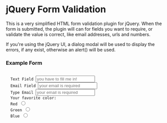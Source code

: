 jQuery Form Validation
======================
This is a very simplified HTML form validation plugin for jQuery.  When the form
is submitted, the plugin will can for fields you want to require, or validate
the value is correct, like email addresses, urls and numbers.

If you're using the jQuery UI, a dialog modal will be used to display the errors,
if any exist, otherwise an alert() will be used.

### Example Form
<pre><code><form method="post" action="" id="myForm">
  Text Field <input type="text" name="field_1" class="required" title="Text Field" placeholder="you have to fill me in!" />
  Email Field <input type="email" name="field_2" class="required" title="Email_Address" id="Email_Address" placeholder="your email is required" />
  Type Email <input type="email" name="field_3" class="match match-Email_Address" title="Verify_Email_Address" placeholder="your email is required" />
  Your favorite color:
  <label>Red <input type="radio" name="radio_1" class="required" id="Choose_Your_Color" value="#ff0000" /></label>
  <label>Green <input type="radio" name="radio_1" value="#00ff00" /></label>
  <label>Blue <input type="radio" name="radio_1"  value="#0000ff" /></label>
  <form>
  <script type="text/javascript">
  // <![CDATA
  jQuery(function($) {
   $('#myForm').gwtFormValidate();
  });
  // ]]>
  </script>
</code></pre>